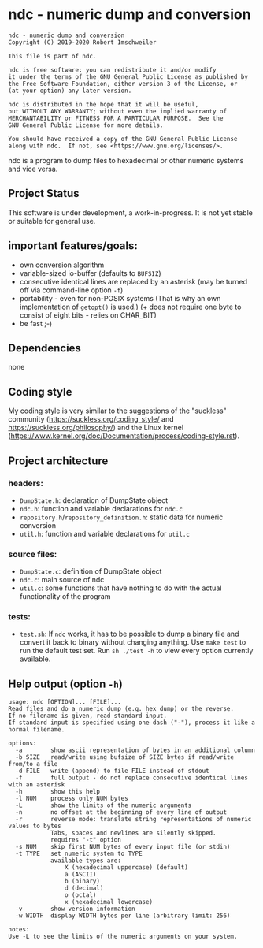 ndc - numeric dump and conversion
=================================
```
ndc - numeric dump and conversion
Copyright (C) 2019-2020 Robert Imschweiler

This file is part of ndc.

ndc is free software: you can redistribute it and/or modify
it under the terms of the GNU General Public License as published by
the Free Software Foundation, either version 3 of the License, or
(at your option) any later version.

ndc is distributed in the hope that it will be useful,
but WITHOUT ANY WARRANTY; without even the implied warranty of
MERCHANTABILITY or FITNESS FOR A PARTICULAR PURPOSE.  See the
GNU General Public License for more details.

You should have received a copy of the GNU General Public License
along with ndc.  If not, see <https://www.gnu.org/licenses/>.
```

ndc is a program to dump files to hexadecimal or other numeric systems and vice
versa.

Project Status
--------------
This software is under development, a work-in-progress. It is not yet stable
or suitable for general use.

important features/goals:
------------------------
* own conversion algorithm
* variable-sized io-buffer (defaults to `BUFSIZ`)
* consecutive identical lines are replaced by an asterisk (may be turned off
  via command-line option `-f`)
* portability - even for non-POSIX systems
  (That is why an own implementation of `getopt()` is used.)
  (+ does not require one byte to consist of eight bits - relies on CHAR_BIT)
* be fast ;-)

Dependencies
-------------
none

Coding style
-------------
My coding style is very similar to the suggestions of the "suckless" community
(https://suckless.org/coding_style/ and https://suckless.org/philosophy/) and
the Linux kernel (https://www.kernel.org/doc/Documentation/process/coding-style.rst).

Project architecture
---------------------
### headers:
* `DumpState.h`: declaration of DumpState object
* `ndc.h`: function and variable declarations for `ndc.c`
* `repository.h`/`repository_definition.h`: static data for numeric conversion
* `util.h`: function and variable declarations for `util.c`
### source files:
* `DumpState.c`: definition of DumpState object
* `ndc.c`: main source of ndc
* `util.c`: some functions that have nothing to do with the actual functionality
            of the program
### tests:
* `test.sh`: If `ndc` works, it has to be possible to dump a binary file and convert
    it back to binary without changing anything. Use `make test` to run the default
    test set. Run `sh ./test -h` to view every option currently available.

Help output (option `-h`)
--------------------------
```
usage: ndc [OPTION]... [FILE]...
Read files and do a numeric dump (e.g. hex dump) or the reverse.
If no filename is given, read standard input.
If standard input is specified using one dash ("-"), process it like a normal filename.

options:
  -a		show ascii representation of bytes in an additional column
  -b SIZE	read/write using bufsize of SIZE bytes if read/write from/to a file
  -d FILE	write (append) to file FILE instead of stdout
  -f		full output - do not replace consecutive identical lines with an asterisk
  -h		show this help
  -l NUM	process only NUM bytes
  -L		show the limits of the numeric arguments
  -n		no offset at the beginning of every line of output
  -r		reverse mode: translate string representations of numeric values to bytes
			Tabs, spaces and newlines are silently skipped.
			requires "-t" option
  -s NUM	skip first NUM bytes of every input file (or stdin)
  -t TYPE	set numeric system to TYPE
			available types are:
				X (hexadecimal uppercase) (default)
				a (ASCII)
				b (binary)
				d (decimal)
				o (octal)
				x (hexadecimal lowercase)
  -v		show version information
  -w WIDTH	display WIDTH bytes per line (arbitrary limit: 256)

notes:
Use -L to see the limits of the numeric arguments on your system.
```
